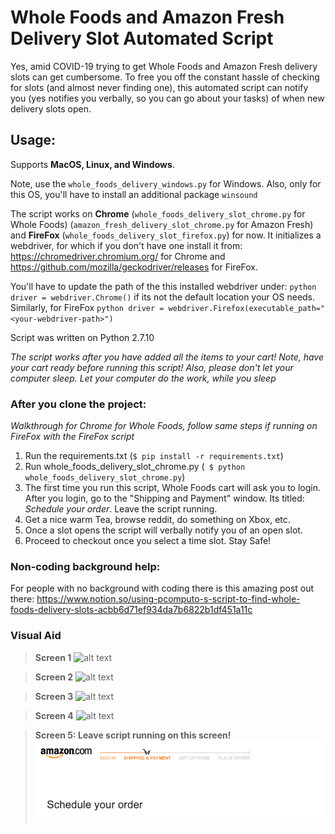 # Whole Foods and Amazon Fresh Delivery Slot Automated Script

Yes, amid COVID-19 trying to get Whole Foods and Amazon Fresh delivery slots can get cumbersome. To free you off the constant hassle of checking for slots (and almost never finding one), this automated script can notify you (yes notifies you verbally, so you can go about your tasks) of when new delivery slots open.


## Usage:
Supports **MacOS, Linux, and Windows**.

Note, use the ```whole_foods_delivery_windows.py``` for Windows. Also, only for this OS, you'll have to install an additional package ```winsound```

The script works on **Chrome** (```whole_foods_delivery_slot_chrome.py``` for Whole Foods) (```amazon_fresh_delivery_slot_chrome.py``` for Amazon Fresh) and **FireFox** (```whole_foods_delivery_slot_firefox.py```) for now. 
It initializes a  webdriver, for which if you don't have one install it from: https://chromedriver.chromium.org/ for Chrome and https://github.com/mozilla/geckodriver/releases for FireFox.

You'll have to update the path of the this installed webdriver under: ```python driver = webdriver.Chrome()``` if its not the default location your OS needs. Similarly, for FireFox ```python driver = webdriver.Firefox(executable_path="<your-webdriver-path>")```

Script was written on Python 2.7.10




_The script works after you have added all the items to your cart! Note, have your cart ready before running this script! Also, please don't let your computer sleep. Let your computer do the work, while you sleep_



### After you clone the project:
_Walkthrough for Chrome for Whole Foods, follow same steps if running on FireFox with the FireFox script_

1. Run the requirements.txt (```$ pip install -r requirements.txt```)
2. Run whole_foods_delivery_slot_chrome.py (``` $ python whole_foods_delivery_slot_chrome.py```)
3. The first time you run this script, Whole Foods cart will ask you to login. After you login, go to the "Shipping and Payment" window. Its titled: _Schedule your order_. Leave the script running.
4. Get a nice warm Tea, browse reddit, do something on Xbox, etc.
5. Once a slot opens the script will verbally notify you of an open slot.
6. Proceed to checkout once you select a time slot. Stay Safe!

### Non-coding background help:
For people with no background with coding there is this amazing post out there:
https://www.notion.so/using-pcomputo-s-script-to-find-whole-foods-delivery-slots-acbb6d71ef934da7b6822b1df451a11c

### Visual Aid

> __Screen 1__
![alt text](https://github.com/pcomputo/Whole-Foods-Delivery-Slot/blob/master/instruction_img/step1.png)

> __Screen 2__
![alt text](https://github.com/pcomputo/Whole-Foods-Delivery-Slot/blob/master/instruction_img/step2.png)

> __Screen 3__
![alt text](https://github.com/pcomputo/Whole-Foods-Delivery-Slot/blob/master/instruction_img/step3.png)

> __Screen 4__
![alt text](https://github.com/pcomputo/Whole-Foods-Delivery-Slot/blob/master/instruction_img/step4.png)

> __Screen 5: Leave script running on this screen!__
![alt text](https://github.com/pcomputo/Whole-Foods-Delivery-Slot/blob/master/instruction_img/step5_new.png)


